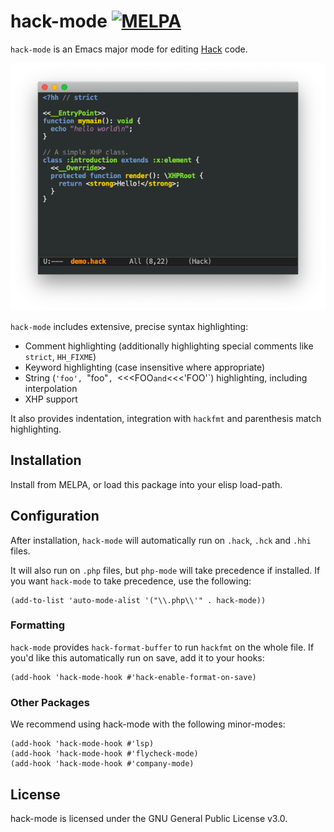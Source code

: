 # hack-mode [![MELPA](http://melpa.org/packages/hack-mode-badge.svg)](http://melpa.org/#/hack-mode)

`hack-mode` is an Emacs major mode for editing [Hack](https://hacklang.org/) code.

![screenshot](screenshot.png)

`hack-mode` includes extensive, precise syntax highlighting:

* Comment highlighting (additionally highlighting special comments
  like `strict`, `HH_FIXME`)
* Keyword highlighting (case insensitive where appropriate)
* String (`'foo', `"foo"`, `<<<FOO` and `<<<'FOO'`) highlighting,
  including interpolation
* XHP support

It also provides indentation, integration with `hackfmt` and
parenthesis match highlighting.

## Installation

Install from MELPA, or load this package into your elisp load-path.

## Configuration

After installation, `hack-mode` will automatically run on `.hack`,
`.hck` and `.hhi` files.

It will also run on `.php` files, but `php-mode` will take precedence
if installed. If you want `hack-mode` to take precedence, use the
following:

```emacs-lisp
(add-to-list 'auto-mode-alist '("\\.php\\'" . hack-mode))
```

### Formatting

`hack-mode` provides `hack-format-buffer` to run `hackfmt` on the
whole file. If you'd like this automatically run on save, add it to
your hooks:

```emacs-lisp
(add-hook 'hack-mode-hook #'hack-enable-format-on-save)
```

### Other Packages

We recommend using hack-mode with the following minor-modes:

```emacs-lisp
(add-hook 'hack-mode-hook #'lsp)
(add-hook 'hack-mode-hook #'flycheck-mode)
(add-hook 'hack-mode-hook #'company-mode)
```


## License

hack-mode is licensed under the GNU General Public License v3.0.

